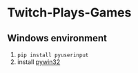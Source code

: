 # Twitch-Plays-Games

## Windows environment 

1. `pip install pyuserinput`
2. install [pywin32](http://sourceforge.net/projects/pywin32/)


